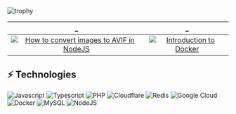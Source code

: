 ![trophy](https://github-profile-trophy.vercel.app/?username=adamlacombe)


_             |  _
:-------------------------:|:-------------------------:
[![How to convert images to AVIF in NodeJS](https://user-images.githubusercontent.com/2395597/92593476-c24bf300-f2d3-11ea-8331-0db3bbdf2854.png)](https://adamlacombe.com/blog/how-to-convert-images-to-avif-in-nodejs?utm_source=github&utm_medium=profile_repo_readme)  |  [![Introduction to Docker](https://user-images.githubusercontent.com/2395597/92593491-c546e380-f2d3-11ea-9f4b-e20613419a04.png)](https://adamlacombe.com/blog/introduction-to-docker?utm_source=github&utm_medium=profile_repo_readme)

## ⚡ Technologies

![Javascript](https://img.shields.io/badge/-JavaScript-black?style=for-the-badge&&logo=javascript)
![Typescript](https://img.shields.io/badge/-Typescript-294E80?style=for-the-badge&&logo=typescript)
![PHP](https://img.shields.io/badge/-PHP-8892BF?style=for-the-badge&logo=php&logoColor=fff)
![Cloudflare](https://img.shields.io/badge/-Cloudflare-f48120?style=for-the-badge&logo=cloudflare&logoColor=fff)
![Redis](https://img.shields.io/badge/-Redis-d92b21?style=for-the-badge&logo=redis&logoColor=fff)
![Google Cloud](https://img.shields.io/badge/-Google%20Cloud-1a73e8?style=for-the-badge&logo=google-cloud&logoColor=fff)
![Docker](https://img.shields.io/badge/-Docker-34a0ef?style=for-the-badge&logo=docker&logoColor=fff)
![MySQL](https://img.shields.io/badge/-mysql-4479a1?style=for-the-badge&logo=mysql&logoColor=fff)
![NodeJS](https://img.shields.io/badge/-NodeJS-026e00?style=for-the-badge&logo=Node.js&logoColor=fff)



<!--
**adamlacombe/adamlacombe** is a ✨ _special_ ✨ repository because its `README.md` (this file) appears on your GitHub profile.

Here are some ideas to get you started:

- 🔭 I’m currently working on ...
- 🌱 I’m currently learning ...
- 👯 I’m looking to collaborate on ...
- 🤔 I’m looking for help with ...
- 💬 Ask me about ...
- 📫 How to reach me: ...
- 😄 Pronouns: ...
- ⚡ Fun fact: ...
-->
